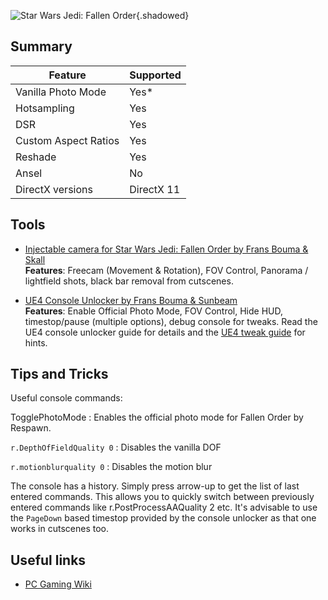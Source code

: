 ![Star Wars Jedi: Fallen Order](Images\swjfo_header.png "Shot by Ichisake"){.shadowed}

## Summary

Feature | Supported
--|--
Vanilla Photo Mode | Yes*
Hotsampling | Yes
DSR | Yes
Custom Aspect Ratios | Yes
Reshade | Yes 
Ansel | No
DirectX versions | DirectX 11
 
## Tools

* [Injectable camera for Star Wars Jedi: Fallen Order by Frans Bouma & Skall](https://github.com/FransBouma/InjectableGenericCameraSystem/tree/master/Cameras/SWFO)  
**Features**: Freecam (Movement & Rotation), FOV Control, Panorama / lightfield shots, black bar removal from cutscenes.

* [UE4 Console Unlocker by Frans Bouma & Sunbeam](../GeneralGuides/universal_ue4_consoleunlocker.htm)  
**Features**: Enable Official Photo Mode, FOV Control, Hide HUD, timestop/pause (multiple options), debug console for tweaks. Read the UE4 console unlocker guide for details
and the [UE4 tweak guide](../GeneralGuides/ue4guide.htm) for hints.


## Tips and Tricks

Useful console commands: 

TogglePhotoMode
:	Enables the official photo mode for Fallen Order by Respawn.

`r.DepthOfFieldQuality 0` 
:	Disables the vanilla DOF

`r.motionblurquality 0`
:	Disables the motion blur

The console has a history. Simply press arrow-up to get the list of last entered commands. This allows you to quickly switch between 
previously entered commands like r.PostProcessAAQuality 2 etc. It's advisable to use the `PageDown` based timestop provided by the console unlocker as that one works
in cutscenes too.

## Useful links

* [PC Gaming Wiki](https://www.pcgamingwiki.com/wiki/Star_Wars_Jedi:_Fallen_Order)